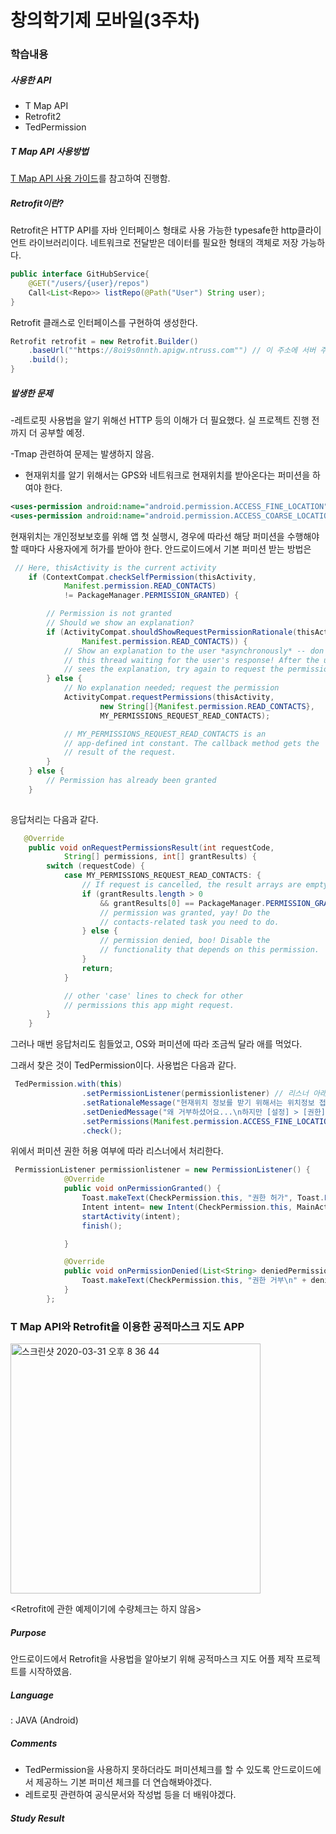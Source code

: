 # 창의학기제 모바일(3주차)

### 학습내용

##### 사용한 API
- T Map API
- Retrofit2
- TedPermission

##### T Map API 사용방법
[T Map API 사용 가이드](http://tmapapi.sktelecom.com/main.html#android/guide/androidGuide.sample1)를 참고하여 진행함. 

##### Retrofit이란?
Retrofit은 HTTP API를 자바 인터페이스 형태로 사용 가능한 typesafe한 http클라이언트 라이브러리이다.
네트워크로 전달받은 데이터를 필요한 형태의 객체로 저장 가능하다.
```java
public interface GitHubService{
	@GET("/users/{user}/repos")
	Call<List<Repo>> listRepo(@Path("User") String user);
}
```

Retrofit 클래스로 인터페이스를 구현하여 생성한다.
```java
Retrofit retrofit = new Retrofit.Builder()
	.baseUrl(""https://8oi9s0nnth.apigw.ntruss.com"") // 이 주소에 서버 주소가 들어감
	.build();
}
```

##### 발생한 문제

-레트로핏 사용법을 알기 위해선 HTTP 등의 이해가 더 필요했다. 실 프로젝트 진행 전까지 더 공부할 예정.

-Tmap 관련하여 문제는 발생하지 않음.

- 현재위치를 알기 위해서는 GPS와 네트워크로 현재위치를 받아온다는 퍼미션을 하여야 한다.

```xml
<uses-permission android:name="android.permission.ACCESS_FINE_LOCATION" />
<uses-permission android:name="android.permission.ACCESS_COARSE_LOCATION"/>
```
현재위치는 개인정보보호를 위해 앱 첫 실행시, 경우에 따라선 해당 퍼미션을 수행해야 할 때마다 사용자에게 허가를 받아야 한다.
안드로이드에서 기본 퍼미션 받는 방법은
```java
 // Here, thisActivity is the current activity
    if (ContextCompat.checkSelfPermission(thisActivity,
            Manifest.permission.READ_CONTACTS)
            != PackageManager.PERMISSION_GRANTED) {

        // Permission is not granted
        // Should we show an explanation?
        if (ActivityCompat.shouldShowRequestPermissionRationale(thisActivity,
                Manifest.permission.READ_CONTACTS)) {
            // Show an explanation to the user *asynchronously* -- don't block
            // this thread waiting for the user's response! After the user
            // sees the explanation, try again to request the permission.
        } else {
            // No explanation needed; request the permission
            ActivityCompat.requestPermissions(thisActivity,
                    new String[]{Manifest.permission.READ_CONTACTS},
                    MY_PERMISSIONS_REQUEST_READ_CONTACTS);

            // MY_PERMISSIONS_REQUEST_READ_CONTACTS is an
            // app-defined int constant. The callback method gets the
            // result of the request.
        }
    } else {
        // Permission has already been granted
    }
    
```
응답처리는 다음과 같다.
```java
   @Override
    public void onRequestPermissionsResult(int requestCode,
            String[] permissions, int[] grantResults) {
        switch (requestCode) {
            case MY_PERMISSIONS_REQUEST_READ_CONTACTS: {
                // If request is cancelled, the result arrays are empty.
                if (grantResults.length > 0
                    && grantResults[0] == PackageManager.PERMISSION_GRANTED) {
                    // permission was granted, yay! Do the
                    // contacts-related task you need to do.
                } else {
                    // permission denied, boo! Disable the
                    // functionality that depends on this permission.
                }
                return;
            }

            // other 'case' lines to check for other
            // permissions this app might request.
        }
    }

```
그러나 매번 응답처리도 힘들었고, OS와 퍼미션에 따라 조금씩 달라 애를 먹었다.

그래서 찾은 것이 TedPermission이다.
사용법은 다음과 같다.
```java
 TedPermission.with(this)
                .setPermissionListener(permissionlistener) // 리스너 아래 참고
                .setRationaleMessage("현재위치 정보를 받기 위해서는 위치정보 접근 권한이 필요해요") //퍼미션을 받는 이유
                .setDeniedMessage("왜 거부하셨어요...\n하지만 [설정] > [권한] 에서 권한을 허용할 수 있어요.") //퍼미션 거부 시 메세지
                .setPermissions(Manifest.permission.ACCESS_FINE_LOCATION, Manifest.permission.ACCESS_COARSE_LOCATION, Manifest.permission.INTERNET) // 퍼미션 종류
                .check();
```

위에서 퍼미션 권한 허용 여부에 따라 리스너에서 처리한다.

```java
 PermissionListener permissionlistener = new PermissionListener() {
            @Override
            public void onPermissionGranted() {
                Toast.makeText(CheckPermission.this, "권한 허가", Toast.LENGTH_SHORT).show();
                Intent intent= new Intent(CheckPermission.this, MainActivity.class);
                startActivity(intent);
                finish();

            }

            @Override
            public void onPermissionDenied(List<String> deniedPermissions) {
                Toast.makeText(CheckPermission.this, "권한 거부\n" + deniedPermissions.toString(), Toast.LENGTH_SHORT).show();
            }
        };
```

### T Map API와 Retrofit을 이용한 공적마스크 지도 APP

<img width="400" alt="스크린샷 2020-03-31 오후 8 36 44" src="https://user-images.githubusercontent.com/45682868/79812004-88c12c80-83b2-11ea-9190-e5a519cce23a.jpeg">

<Retrofit에 관한 예제이기에 수량체크는 하지 않음>

##### Purpose
안드로이드에서 Retrofit을 사용법을 알아보기 위해 공적마스크 지도 어플 제작 프로젝트를 시작하였음.

##### Language
: JAVA (Android)

##### Comments
- TedPermission을 사용하지 못하더라도 퍼미션체크를 할 수 있도록 안드로이드에서 제공하느 기본 퍼미션 체크를 더 연습해봐야겠다.  
- 레트로핏 관련하여 공식문서와 작성법 등을 더 배워야겠다.  
##### Study Result

